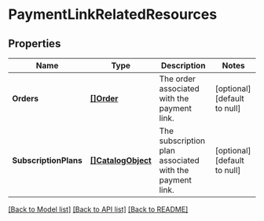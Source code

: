 # PaymentLinkRelatedResources

## Properties

 Name                  | Type                                    | Description                                             | Notes                        
-----------------------|-----------------------------------------|---------------------------------------------------------|------------------------------
 **Orders**            | [**[]Order**](Order.md)                 | The order associated with the payment link.             | [optional] [default to null] 
 **SubscriptionPlans** | [**[]CatalogObject**](CatalogObject.md) | The subscription plan associated with the payment link. | [optional] [default to null] 

[[Back to Model list]](../README.md#documentation-for-models) [[Back to API list]](../README.md#documentation-for-api-endpoints) [[Back to README]](../README.md)

